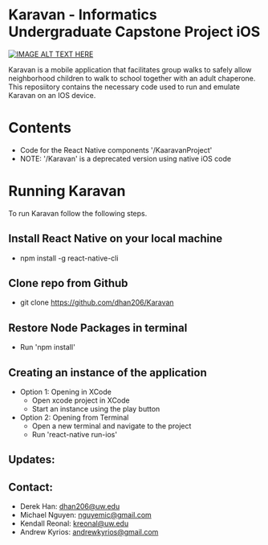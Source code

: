 # Karavan - Informatics Undergraduate Capstone Project iOS

[![IMAGE ALT TEXT HERE](https://img.youtube.com/vi/hBWK14Ubp88/0.jpg)](https://www.youtube.com/watch?v=hBWK14Ubp88)

Karavan is a mobile application that facilitates group walks to safely allow neighborhood children to walk to school together with an adult chaperone. This reposiitory contains the necessary code used to run and emulate Karavan on an IOS device.

# Contents
 * Code for the React Native components '/KaaravanProject'
 * NOTE: '/Karavan' is a deprecated version using native iOS code

# Running Karavan
To run Karavan follow the following steps.

## Install React Native on your local machine
  * npm install -g react-native-cli
## Clone repo from Github 
  * git clone https://github.com/dhan206/Karavan
## Restore Node Packages in terminal
  * Run 'npm install'
## Creating an instance of the application
  * Option 1: Opening in XCode
    * Open xcode project in XCode
    * Start an instance using the play button
  * Option 2: Opening from Terminal
    * Open a new terminal and navigate to the project
    * Run 'react-native run-ios'

## Updates:

## Contact:
 * Derek Han: dhan206@uw.edu
 * Michael Nguyen: nguyemic@gmail.com
 * Kendall Reonal: kreonal@uw.edu
 * Andrew Kyrios: andrewkyrios@gmail.com
